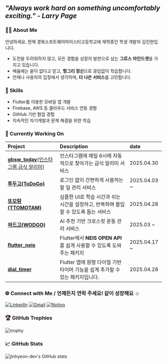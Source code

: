 ## ***"Always work hard on something uncomfortably exciting." - Larry Page***

### 👋🏻 About Me
안녕하세요, 현재 경북소프트웨어마이스터고등학교에 재학중인 학생 개발자 김진현입니다.
- 도전을 두려워하지 않고, 모든 경험을 성장의 발판으로 삼는 **그로스 마인드셋**을 가지고 있습니다.
- 배움에는 끝이 없다고 믿고, **헝그리 정신**으로 끊임없이 학습합니다.
- 언제나 사용자의 입장에서 생각하며, **더 나은 서비스**를 고민합니다.

### 🌱 Skills
- Flutter를 이용한 모바일 앱 개발
- Firebase, AWS 등 클라우드 서비스 연동 경험
- GitHub 기반 협업 경험
- 지속적인 자기계발과 문제 해결을 위한 학습

### 🚀 Currently Working On
| Project | Description | date |
|:---|:---|:---|
| [**gbsw_today**(인스타그램 급식 알리미)](https://github.com/jinhyeon-dev/gbsw_today) | 인스타그램에 매일 6시에 자동적으로 찾아가는 급식 알리미 서비스 | 2025.04.30 |
| [**투두고(ToDoGo)**](https://github.com/jinhyeon-dev/todogo) | 로그인 없이 간편하게 사용하는 할 일 관리 서비스 | 2025.04.03 ~ |
| [**또모탐(TTOMOTAM)**](https://github.com/jinhyeon-dev/ttomotam) | 심플한 UI로 학습 시간과 쉬는 시간을 설정하고, 반복하며 몰입할 수 있도록 돕는 서비스 | 2025.04.28 |
| [**와드고(WODGO)**](https://github.com/WODGO) | AI 추천 기반 크로스핏 운동 관리 서비스 | 2025.03 ~ |
| [**flutter_neis**](https://github.com/jinhyeon-dev/flutter_neis) | Flutter에서 **NEIS OPEN API**를 쉽게 사용할 수 있도록 도와주는 패키지 | 2025.04.17 ~ |
| [**dial_timer**](https://github.com/jinhyeon-dev/dial_timer) | Flutter 앱에 원형 다이얼 기반 타이머 기능을 쉽게 추가할 수 있는 패키지입니다. | 2025.04.28 |

### 🌐 Connect with Me / 언제든지 연락 주세요! 같이 성장해요 ☺️

[![LinkedIn](https://img.shields.io/badge/LinkedIn-0A66C2?style=flat-square&logo=linkedin&logoColor=white)](https://www.linkedin.com/in/진현-김-377784329/)
[![Gmail](https://img.shields.io/badge/Gmail-D14836?style=flat-square&logo=gmail&logoColor=white)](mailto:jinhyeon.dev@gmail.com)
[![Notion](https://img.shields.io/badge/Notion-000000?style=flat-square&logo=notion&logoColor=white)](https://jinhyeon-dev.notion.site/1cad3e95e4e480149d5bc1056b42e5cc)

### 🏆 GitHub Trophies
![trophy](https://github-profile-trophy.vercel.app/?username=jinhyeon-dev&theme=dark&row=1&column=5)

### 📈 GitHub Stats
![jinhyeon-dev's GitHub stats](https://github-readme-stats.vercel.app/api?username=jinhyeon-dev&show_icons=true&theme=transparent)
